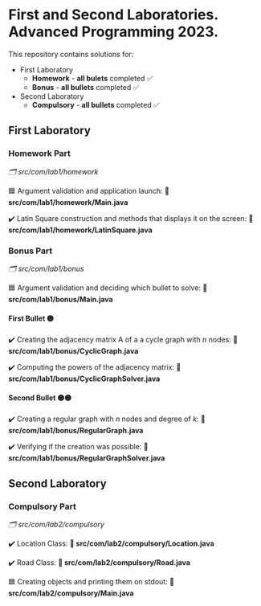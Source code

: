# First and Second Laboratories. Advanced Programming 2023.

This repository contains solutions for:
  * First Laboratory
    * **Homework** - **all bulets** completed :white_check_mark:
    * **Bonus** - **all bullets** completed :white_check_mark:
  * Second Laboratory
    * **Compulsory** - **all bullets** completed :white_check_mark:
    
## First Laboratory

### Homework Part
_:card_index_dividers: src/com/lab1/homework_

:blue_square: Argument validation and application launch: **:file_folder: src/com/lab1/homework/Main.java** 

:heavy_check_mark: Latin Square construction and methods that displays it on the screen: **:file_folder: src/com/lab1/homework/LatinSquare.java**

### Bonus Part
_:card_index_dividers: src/com/lab1/bonus_

:blue_square: Argument validation and deciding which bullet to solve: **:file_folder: src/com/lab1/bonus/Main.java**

#### First Bullet :yellow_circle:
:heavy_check_mark: Creating the adjacency matrix A of a a cycle graph with _n_ nodes: **:file_folder: src/com/lab1/bonus/CyclicGraph.java**

:heavy_check_mark: Computing the powers of the adjacency matrix: **:file_folder: src/com/lab1/bonus/CyclicGraphSolver.java**

#### Second Bullet :yellow_circle::yellow_circle:
:heavy_check_mark: Creating a regular graph with _n_ nodes and degree of _k_: **:file_folder: src/com/lab1/bonus/RegularGraph.java**

:heavy_check_mark: Verifying if the creation was possible: **:file_folder: src/com/lab1/bonus/RegularGraphSolver.java**

## Second Laboratory

### Compulsory Part 
_:card_index_dividers: src/com/lab2/compulsory_
  
:heavy_check_mark: Location Class: **:file_folder: src/com/lab2/compulsory/Location.java**

:heavy_check_mark: Road Class: **:file_folder: src/com/lab2/compulsory/Road.java**

:blue_square: Creating objects and printing them on stdout: **:file_folder: src/com/lab2/compulsory/Main.java**

  

